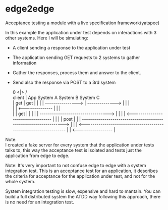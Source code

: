 # edge2edge
Acceptance testing a module with a live specification framework(yatspec)


In this example the application under test depends on interactions with 3 other systems.
Here I will be simulating:
- A client sending a response to the application under test
- The application sending GET requests to 2 systems to gather information
- Gather the responses, process them and answer to the client.
- Send also the response via POST to a 3rd system

   0
  <|>
  / \
  client
   |                   App             System A             System B                     System C  
   |          get       |       get        |                   |                              |
   | ---------------->  |  --------------> |                   |                              |  
   |                    |  <-------------- |                   |                              |         
   |                    |       get        |                   |                              |
   |                    |  ----------------------------------> |                              |
   |                    |  <---------------------------------- |                              |
   |                    |                    post                                             |
   |                    |  -----------------------------------------------------------------> |
   |                    |  <----------------------------------------------------------------- |
   | <----------------- |
   

Note:   
I created a fake server for every system that the application under tests talks to, this way
the acceptance test is isolated and tests just the application from edge to edge.

Note: It's very important to not confuse edge to edge with a system integration test. 
This is an acceptance test for an application, it describes the criteria for acceptance for the application
under test, and not for the whole system. 

System integration testing is slow, expensive and hard to mantain. 
You can build a full distributed system the ATDD way following this approach, there is no need for an integration
test.
